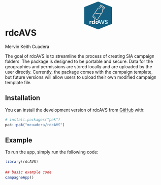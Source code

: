 rdcAVS
================
Mervin Keith Cuadera

<!-- README.md is generated from README.Rmd. Please edit that file -->

<img src="man/figures/logo.svg" alt="" style = "position:absolute; top:0; left:50%; padding:5px; height: 90px;" />

<!-- badges: start -->
<!-- badges: end -->

The goal of rdcAVS is to streamline the process of creating SIA campaign
folders. The package is designed to be portable and secure. Data for the
geographies and permissions are stored locally and are uploaded by the
user directly. Currently, the package comes with the campaign template,
but future versions will allow users to upload their own modified
campaign template file.

## Installation

You can install the development version of rdcAVS from
[GitHub](https://github.com/) with:

``` r
# install.packages("pak")
pak::pak("mcuadera/rdcAVS")
```

## Example

To run the app, simply run the following code:

``` r
library(rdcAVS)

## basic example code
campagneApp()
```

